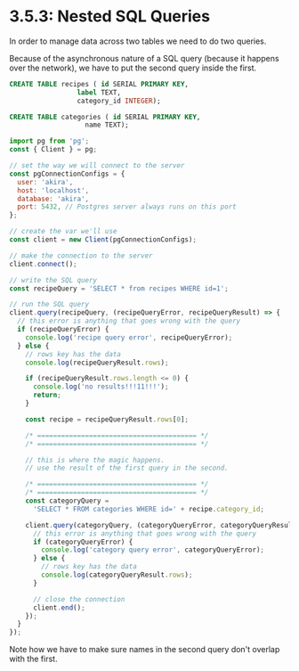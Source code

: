# 3.5.3: Nested SQL Queries

In order to manage data across two tables we need to do two queries.

Because of the asynchronous nature of a SQL query \(because it happens over the network\), we have to put the second query inside the first.

```sql
CREATE TABLE recipes ( id SERIAL PRIMARY KEY,
                 label TEXT,
                 category_id INTEGER);

CREATE TABLE categories ( id SERIAL PRIMARY KEY,
                   name TEXT);
```

```javascript
import pg from 'pg';
const { Client } = pg;

// set the way we will connect to the server
const pgConnectionConfigs = {
  user: 'akira',
  host: 'localhost',
  database: 'akira',
  port: 5432, // Postgres server always runs on this port
};

// create the var we'll use
const client = new Client(pgConnectionConfigs);

// make the connection to the server
client.connect();

// write the SQL query
const recipeQuery = 'SELECT * from recipes WHERE id=1';

// run the SQL query
client.query(recipeQuery, (recipeQueryError, recipeQueryResult) => {
  // this error is anything that goes wrong with the query
  if (recipeQueryError) {
    console.log('recipe query error', recipeQueryError);
  } else {
    // rows key has the data
    console.log(recipeQueryResult.rows);

    if (recipeQueryResult.rows.length <= 0) {
      console.log('no results!!!11!!!');
      return;
    }

    const recipe = recipeQueryResult.rows[0];

    /* ======================================== */
    /* ======================================== */

    // this is where the magic happens.
    // use the result of the first query in the second.

    /* ======================================== */
    /* ======================================== */
    const categoryQuery =
      'SELECT * FROM categories WHERE id=' + recipe.category_id;

    client.query(categoryQuery, (categoryQueryError, categoryQueryResult) => {
      // this error is anything that goes wrong with the query
      if (categoryQueryError) {
        console.log('category query error', categoryQueryError);
      } else {
        // rows key has the data
        console.log(categoryQueryResult.rows);
      }

      // close the connection
      client.end();
    });
  }
});
```

Note how we have to make sure names in the second query don't overlap with the first.

